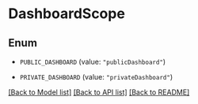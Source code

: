 # DashboardScope

## Enum


* `PUBLIC_DASHBOARD` (value: `"publicDashboard"`)

* `PRIVATE_DASHBOARD` (value: `"privateDashboard"`)


[[Back to Model list]](../README.md#documentation-for-models) [[Back to API list]](../README.md#documentation-for-api-endpoints) [[Back to README]](../README.md)


